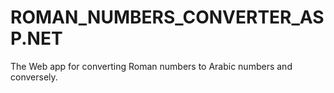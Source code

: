 # ROMAN_NUMBERS_CONVERTER_ASP.NET
The Web app for converting Roman numbers to Arabic numbers and conversely.
